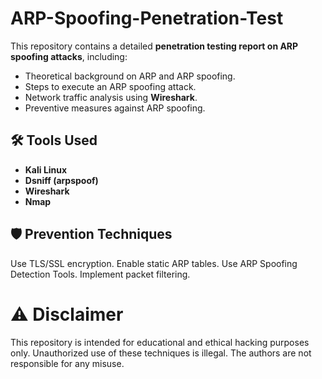 # ARP-Spoofing-Penetration-Test
This repository contains a detailed **penetration testing report on ARP spoofing attacks**, including:
- Theoretical background on ARP and ARP spoofing.
- Steps to execute an ARP spoofing attack.
- Network traffic analysis using **Wireshark**.
- Preventive measures against ARP spoofing.

## 🛠️ Tools Used
- **Kali Linux**
- **Dsniff (arpspoof)**
- **Wireshark**
- **Nmap**

## 🛡️ Prevention Techniques
Use TLS/SSL encryption.
Enable static ARP tables.
Use ARP Spoofing Detection Tools.
Implement packet filtering.

# ⚠️ Disclaimer
This repository is intended for educational and ethical hacking purposes only. Unauthorized use of these techniques is illegal. The authors are not responsible for any misuse.
